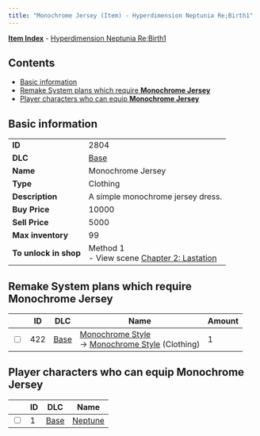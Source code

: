 ```yaml
---
title: "Monochrome Jersey (Item) - Hyperdimension Neptunia Re;Birth1"
---
```


[**Item Index**](/neptunia/rb1/item/index.html) - [Hyperdimension Neptunia Re;Birth1](/neptunia/rb1)

## Contents

- [Basic information](#basic-information)
- [Remake System plans which require **Monochrome Jersey**](#remake-system-plans-which-require-monochrome-jersey)
- [Player characters who can equip **Monochrome Jersey**](#player-characters-who-can-equip-monochrome-jersey)

## Basic information

|   |   |
| -- | -- |
| **ID** | 2804 |
| **DLC** | [Base](/neptunia/rb1/dlc/1-base.html) |
| **Name** | Monochrome Jersey |
| **Type** | Clothing |
| **Description** | A simple monochrome jersey dress. |
| **Buy Price** | 10000 |
| **Sell Price** | 5000 |
| **Max inventory** | 99 |
| **To unlock in shop** | Method 1<br />- View scene [Chapter 2: Lastation](/neptunia/rb1/scene/1-202-chapter-2-lastation.html) |

## Remake System plans which require **Monochrome Jersey**

|    | ID | DLC | Name | Amount |
| -- | -- | --- | ---- | ------ |
| <input type="checkbox" id="rb1-remake-1-422" class="trackbox" /> | 422 | [Base](/neptunia/rb1/dlc/1-base.html) | [Monochrome Style](/neptunia/rb1/remake/1-422-monochrome-style.html)<br />→ [Monochrome Style](/neptunia/rb1/item/1-2807-monochrome-style.html) (Clothing) | 1 |

## Player characters who can equip **Monochrome Jersey**

|    | ID | DLC | Name |
| -- | -- | --- | ---- |
| <input type="checkbox" id="rb1-player-1-1" class="trackbox" /> | 1 | [Base](/neptunia/rb1/dlc/1-base.html) | [Neptune](/neptunia/rb1/player/1-1-neptune.html) |